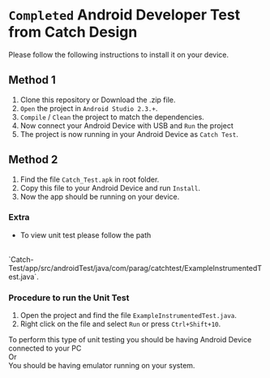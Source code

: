 # `Completed` Android Developer Test from Catch Design

Please follow the following instructions to install it on your device.

## Method 1

1. Clone this repository or Download the .zip file.            
2. `Open` the project in `Android Studio 2.3.+`.
3. `Compile` / `Clean` the project to match the dependencies.
4. Now connect your Android Device with USB and `Run` the project
5. The project is now running in your Android Device as `Catch Test`.

## Method 2

1. Find the file `Catch_Test.apk` in root folder.
2. Copy this file to your Android Device and run `Install`.
3. Now the app should be running on your device.

### Extra

* To view unit test please follow the path
<Br />
`Catch-Test/app/src/androidTest/java/com/parag/catchtest/ExampleInstrumentedTest.java`.

### Procedure to run the Unit Test

1. Open the project and find the file `ExampleInstrumentedTest.java`.
2. Right click on the file and select `Run` or press `Ctrl+Shift+10`.

To perform this type of unit testing you should be having Android Device connected to your PC
<Br />
Or
<Br />
You should be having emulator running on your system.
